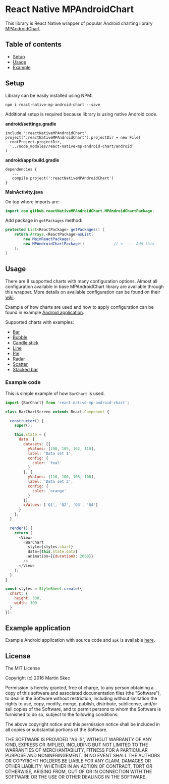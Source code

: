 # React Native MPAndroidChart
This library is React Native wrapper of popular Android charting library [MPAndroidChart](https://github.com/PhilJay/MPAndroidChart).


## Table of contents
- [Setup](#setup)
- [Usage](#usage)
- [Example](#example-application)

## Setup
Library can be easily installed using NPM:

`npm i react-native-mp-android-chart --save`

Additional setup is required because library is using native Android code.

**android/settings.gradle**
```
include ':reactNativeMPAndroidChart'
project(':reactNativeMPAndroidChart').projectDir = new File(
  rootProject.projectDir,
  '../node_modules/react-native-mp-android-chart/android'
)
```

**android/app/build.gradle**
```
dependencies {
   ...
   compile project(':reactNativeMPAndroidChart')
}
```

**MainActivity.java**

On top where imports are:
```java
import com.github.reactNativeMPAndroidChart.MPAndroidChartPackage;
```

Add package in `getPackages` method:
```java
protected List<ReactPackage> getPackages() {
    return Arrays.<ReactPackage>asList(
        new MainReactPackage(),
        new MPAndroidChartPackage()             // <----- Add this
    );
}
```


## Usage
There are 8 supported charts with many configuration options.
Almost all configuration available in base MPAndroidChart library are available through this wrapper. 
More details on available configuration can be found on their [wiki](https://github.com/PhilJay/MPAndroidChart/wiki).

Example of how charts are used and how to apply configuration can be found in example [Android application](#example-application).

Supported charts with examples:
- [Bar](https://github.com/mskec/react-native-mp-android-chart-example/blob/master/app/BarChartScreen.js)
- [Bubble](https://github.com/mskec/react-native-mp-android-chart-example/blob/master/app/BubbleChartScreen.js)
- [Candle stick](https://github.com/mskec/react-native-mp-android-chart-example/blob/master/app/CandleStickChartScreen.js)
- [Line](https://github.com/mskec/react-native-mp-android-chart-example/blob/master/app/LineChartScreen.js)
- [Pie](https://github.com/mskec/react-native-mp-android-chart-example/blob/master/app/PieChartScreen.js)
- [Radar](https://github.com/mskec/react-native-mp-android-chart-example/blob/master/app/RadarChartScreen.js)
- [Scatter](https://github.com/mskec/react-native-mp-android-chart-example/blob/master/app/ScatterChartScreen.js)
- [Stacked bar](https://github.com/mskec/react-native-mp-android-chart-example/blob/master/app/StackedBarChartScreen.js)

### Example code
This is simple example of how `BarChart` is used.
```JavaScript
import {BarChart} from 'react-native-mp-android-chart';

class BarChartScreen extends React.Component {

  constructor() {
    super();

    this.state = {
      data: {
        datasets: [{
          yValues: [100, 105, 102, 110],
          label: 'Data set 1',
          config: {
            color: 'teal'
          }
        }, {
          yValues: [110, 100, 105, 108],
          label: 'Data set 2',
          config: {
            color: 'orange'
          }
        }],
        xValues: ['Q1', 'Q2', 'Q3', 'Q4']
      }
    };
  }

  render() {
    return (
      <View>
        <BarChart
          style={styles.chart}
          data={this.state.data}
          animation={{durationX: 2000}}
        />
      </View>
    );
  }
}

const styles = StyleSheet.create({
  chart: {
    height: 300,
    width: 300
  }
});
```

## Example application
Example Android application with source code and `apk` is available [here](https://github.com/mskec/react-native-mp-android-chart-example).

## License
The MIT License

Copyright (c) 2016 Martin Skec

Permission is hereby granted, free of charge, to any person obtaining a copy of this software and associated documentation files (the "Software"), to deal in the Software without restriction, including without limitation the rights to use, copy, modify, merge, publish, distribute, sublicense, and/or sell copies of the Software, and to permit persons to whom the Software is furnished to do so, subject to the following conditions:

The above copyright notice and this permission notice shall be included in all copies or substantial portions of the Software.

THE SOFTWARE IS PROVIDED "AS IS", WITHOUT WARRANTY OF ANY KIND, EXPRESS OR IMPLIED, INCLUDING BUT NOT LIMITED TO THE WARRANTIES OF MERCHANTABILITY, FITNESS FOR A PARTICULAR PURPOSE AND NONINFRINGEMENT. IN NO EVENT SHALL THE AUTHORS OR COPYRIGHT HOLDERS BE LIABLE FOR ANY CLAIM, DAMAGES OR OTHER LIABILITY, WHETHER IN AN ACTION OF CONTRACT, TORT OR OTHERWISE, ARISING FROM, OUT OF OR IN CONNECTION WITH THE SOFTWARE OR THE USE OR OTHER DEALINGS IN THE SOFTWARE.
